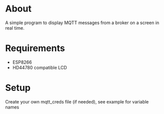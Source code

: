 # About 
A simple program to display MQTT messages from a broker on a screen in real time.

# Requirements
* ESP8266
* HD44780 compatible LCD

# Setup
Create your own mqtt_creds file (if needed), see example for variable names 